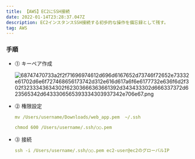 ```yaml
---
title: 【AWS】EC2にSSH接続
date: 2022-01-14T23:28:37.047Z
description: EC2インスタンスSSH接続する初歩的な操作を備忘録として残す。
tag: AWS
---
```

### 手順

- ⓵ キーペア作成
    
    ![68747470733a2f2f71696974612d696d6167652d73746f72652e73332e61702d6e6f727468656173742d312e616d617a6f6e6177732e636f6d2f302f3233343634302f62303666363661392d343433302d666337372d623565342d6433306565393334303937342e706e67.png](https://s3-us-west-2.amazonaws.com/secure.notion-static.com/569da4fc-e8af-4d7a-a915-8effa1aab0bd/68747470733a2f2f71696974612d696d6167652d73746f72652e73332e61702d6e6f727468656173742d312e616d617a6f6e6177732e636f6d2f302f3233343634302f62303666363661392d343433302d666337372d623565342d6433306565393334303937342e706e67.png)
    
- ⓶ 権限設定
    
    ```yaml
    mv /Users/username/Downloads/web_app.pem  ~/.ssh
    ```
    
    ```yaml
    chmod 600 /Users/username/.ssh/○○.pem
    ```
    
- ⓷ 接続
    
    ```yaml
    ssh -i /Users/username/.ssh/○○.pem ec2-user@ec2のグローバルIP
    ```